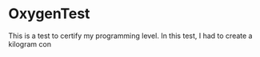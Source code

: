 # OxygenTest  
This is a test to certify my programming level. In this test, I had to create a kilogram con                                                                                           
      
